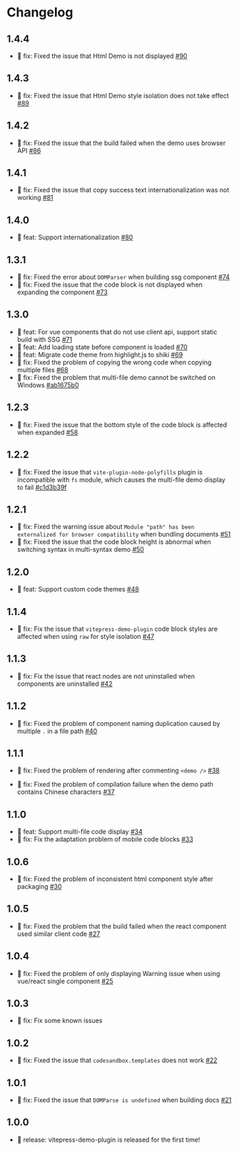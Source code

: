 # Changelog

## 1.4.4

- 🐛 fix: Fixed the issue that Html Demo is not displayed [#90](https://github.com/zh-lx/vitepress-demo-plugin/pull/90)

## 1.4.3

- 🐛 fix: Fixed the issue that Html Demo style isolation does not take effect [#89](https://github.com/zh-lx/vitepress-demo-plugin/pull/89)

## 1.4.2

- 🐛 fix: Fixed the issue that the build failed when the demo uses browser API [#86](https://github.com/zh-lx/vitepress-demo-plugin/pull/86)

## 1.4.1

- 🐛 fix: Fixed the issue that copy success text internationalization was not working [#81](https://github.com/zh-lx/vitepress-demo-plugin/pull/81)

## 1.4.0

- 🎉 feat: Support internationalization [#80](https://github.com/zh-lx/vitepress-demo-plugin/pull/80)

## 1.3.1

- 🐛 fix: Fixed the error about `DOMParser` when building ssg component [#74](https://github.com/zh-lx/vitepress-demo-plugin/pull/74)
- 🐛 fix: Fixed the issue that the code block is not displayed when expanding the component [#73](https://github.com/zh-lx/vitepress-demo-plugin/pull/73)

## 1.3.0

- 🎉 feat: For vue components that do not use client api, support static build with SSG [#71](https://github.com/zh-lx/vitepress-demo-plugin/pull/71)
- 🎉 feat: Add loading state before component is loaded [#70](https://github.com/zh-lx/vitepress-demo-plugin/pull/70)
- 🎉 feat: Migrate code theme from highlight.js to shiki [#69](https://github.com/zh-lx/vitepress-demo-plugin/pull/69)
- 🐛 fix: Fixed the problem of copying the wrong code when copying multiple files [#68](https://github.com/zh-lx/vitepress-demo-plugin/pull/68)
- 🐛 fix: Fixed the problem that multi-file demo cannot be switched on Windows [#ab1675b0](https://github.com/zh-lx/vitepress-demo-plugin/commit/ab1675b07ce4c68ba86081e123b81c6f597bd350)

## 1.2.3

- 🐛 fix: Fixed the issue that the bottom style of the code block is affected when expanded [#58](https://github.com/zh-lx/vitepress-demo-plugin/pull/58)

## 1.2.2

- 🐛 fix: Fixed the issue that `vite-plugin-node-polyfills` plugin is incompatible with `fs` module, which causes the multi-file demo display to fail [#c1d3b39f](https://github.com/zh-lx/vitepress-demo-plugin/commit/c1d3b39f0e517a7680f472585259614a512cd942)

## 1.2.1

- 🐛 fix: Fixed the warning issue about `Module "path" has been externalized for browser compatibility` when bundling documents [#51](https://github.com/zh-lx/vitepress-demo-plugin/pull/51)
- 🐛 fix: Fixed the issue that the code block height is abnormal when switching syntax in multi-syntax demo [#50](https://github.com/zh-lx/vitepress-demo-plugin/pull/50)

## 1.2.0

- 🎉 feat: Support custom code themes [#48](https://github.com/zh-lx/vitepress-demo-plugin/pull/48)

## 1.1.4

- 🐛 fix: Fix the issue that `vitepress-demo-plugin` code block styles are affected when using `raw` for style isolation [#47](https://github.com/zh-lx/vitepress-demo-plugin/pull/47)

## 1.1.3

- 🐛 fix: Fix the issue that react nodes are not uninstalled when components are uninstalled [#42](https://github.com/zh-lx/vitepress-demo-plugin/pull/42)

## 1.1.2

- 🐛 fix: Fixed the problem of component naming duplication caused by multiple `.` in a file path [#40](https://github.com/zh-lx/vitepress-demo-plugin/pull/40)

## 1.1.1

- 🐛 fix: Fixed the problem of rendering after commenting `<demo />` [#38](https://github.com/zh-lx/vitepress-demo-plugin/pull/38)

- 🐛 fix: Fixed the problem of compilation failure when the demo path contains Chinese characters [#37](https://github.com/zh-lx/vitepress-demo-plugin/pull/37)

## 1.1.0

- 🎉 feat: Support multi-file code display [#34](https://github.com/zh-lx/vitepress-demo-plugin/pull/34)
- 🐛 fix: Fix the adaptation problem of mobile code blocks [#33](https://github.com/zh-lx/vitepress-demo-plugin/pull/33)

## 1.0.6

- 🐛 fix: Fixed the problem of inconsistent html component style after packaging [#30](https://github.com/zh-lx/vitepress-demo-plugin/pull/30)

## 1.0.5

- 🐛 fix: Fixed the problem that the build failed when the react component used similar client code [#27](https://github.com/zh-lx/vitepress-demo-plugin/pull/27)

## 1.0.4

- 🐛 fix: Fixed the problem of only displaying Warning issue when using vue/react single component [#25](https://github.com/zh-lx/vitepress-demo-plugin/pull/25)

## 1.0.3

- 🐛 fix: Fix some known issues

## 1.0.2

- 🐛 fix: Fixed the issue that `codesandbox.templates` does not work [#22](https://github.com/zh-lx/vitepress-demo-plugin/pull/22)

## 1.0.1

- 🐛 fix: Fixed the issue that `DOMParse is undefined` when building docs [#21](https://github.com/zh-lx/vitepress-demo-plugin/pull/21)

## 1.0.0

- 🎉 release: vitepress-demo-plugin is released for the first time!
